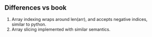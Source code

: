 ## Differences vs book

1) Array indexing wraps around len(arr), and accepts negative indices, similar to python.
2) Array slicing implemented with similar semantics.
